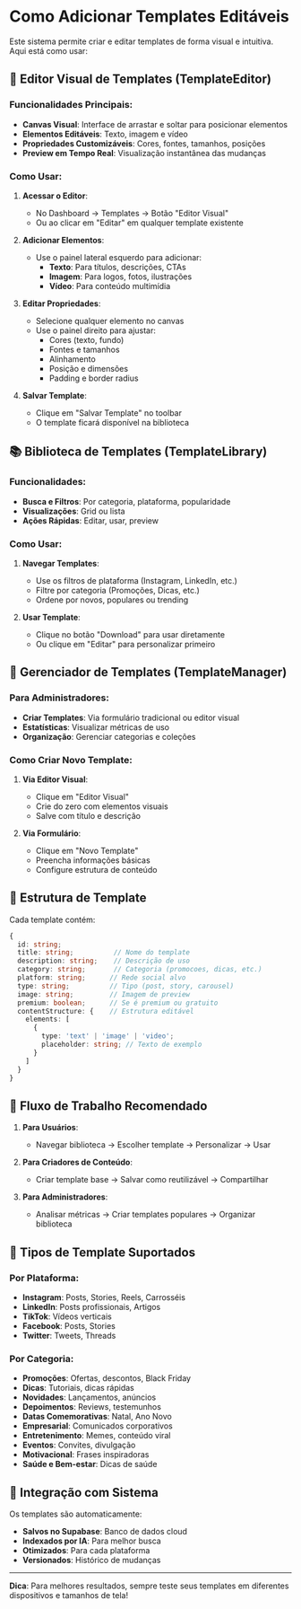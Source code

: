 # Como Adicionar Templates Editáveis

Este sistema permite criar e editar templates de forma visual e intuitiva. Aqui está como usar:

## 🎨 Editor Visual de Templates (TemplateEditor)

### Funcionalidades Principais:
- **Canvas Visual**: Interface de arrastar e soltar para posicionar elementos
- **Elementos Editáveis**: Texto, imagem e vídeo
- **Propriedades Customizáveis**: Cores, fontes, tamanhos, posições
- **Preview em Tempo Real**: Visualização instantânea das mudanças

### Como Usar:

1. **Acessar o Editor**:
   - No Dashboard → Templates → Botão "Editor Visual"
   - Ou ao clicar em "Editar" em qualquer template existente

2. **Adicionar Elementos**:
   - Use o painel lateral esquerdo para adicionar:
     - **Texto**: Para títulos, descrições, CTAs
     - **Imagem**: Para logos, fotos, ilustrações  
     - **Vídeo**: Para conteúdo multimídia

3. **Editar Propriedades**:
   - Selecione qualquer elemento no canvas
   - Use o painel direito para ajustar:
     - Cores (texto, fundo)
     - Fontes e tamanhos
     - Alinhamento
     - Posição e dimensões
     - Padding e border radius

4. **Salvar Template**:
   - Clique em "Salvar Template" no toolbar
   - O template ficará disponível na biblioteca

## 📚 Biblioteca de Templates (TemplateLibrary)

### Funcionalidades:
- **Busca e Filtros**: Por categoria, plataforma, popularidade
- **Visualizações**: Grid ou lista
- **Ações Rápidas**: Editar, usar, preview

### Como Usar:

1. **Navegar Templates**:
   - Use os filtros de plataforma (Instagram, LinkedIn, etc.)
   - Filtre por categoria (Promoções, Dicas, etc.)
   - Ordene por novos, populares ou trending

2. **Usar Template**:
   - Clique no botão "Download" para usar diretamente
   - Ou clique em "Editar" para personalizar primeiro

## 🔧 Gerenciador de Templates (TemplateManager)

### Para Administradores:
- **Criar Templates**: Via formulário tradicional ou editor visual
- **Estatísticas**: Visualizar métricas de uso
- **Organização**: Gerenciar categorias e coleções

### Como Criar Novo Template:

1. **Via Editor Visual**:
   - Clique em "Editor Visual" 
   - Crie do zero com elementos visuais
   - Salve com título e descrição

2. **Via Formulário**:
   - Clique em "Novo Template"
   - Preencha informações básicas
   - Configure estrutura de conteúdo

## 🎯 Estrutura de Template

Cada template contém:

```typescript
{
  id: string;
  title: string;          // Nome do template
  description: string;    // Descrição de uso
  category: string;       // Categoria (promocoes, dicas, etc.)
  platform: string;      // Rede social alvo
  type: string;          // Tipo (post, story, carousel)
  image: string;         // Imagem de preview
  premium: boolean;      // Se é premium ou gratuito
  contentStructure: {    // Estrutura editável
    elements: [
      {
        type: 'text' | 'image' | 'video';
        placeholder: string; // Texto de exemplo
      }
    ]
  }
}
```

## 🚀 Fluxo de Trabalho Recomendado

1. **Para Usuários**:
   - Navegar biblioteca → Escolher template → Personalizar → Usar

2. **Para Criadores de Conteúdo**:
   - Criar template base → Salvar como reutilizável → Compartilhar

3. **Para Administradores**:
   - Analisar métricas → Criar templates populares → Organizar biblioteca

## 📱 Tipos de Template Suportados

### Por Plataforma:
- **Instagram**: Posts, Stories, Reels, Carrosséis
- **LinkedIn**: Posts profissionais, Artigos
- **TikTok**: Vídeos verticais
- **Facebook**: Posts, Stories
- **Twitter**: Tweets, Threads

### Por Categoria:
- **Promoções**: Ofertas, descontos, Black Friday
- **Dicas**: Tutoriais, dicas rápidas
- **Novidades**: Lançamentos, anúncios
- **Depoimentos**: Reviews, testemunhos
- **Datas Comemorativas**: Natal, Ano Novo
- **Empresarial**: Comunicados corporativos
- **Entretenimento**: Memes, conteúdo viral
- **Eventos**: Convites, divulgação
- **Motivacional**: Frases inspiradoras
- **Saúde e Bem-estar**: Dicas de saúde

## 🔄 Integração com Sistema

Os templates são automaticamente:
- **Salvos no Supabase**: Banco de dados cloud
- **Indexados por IA**: Para melhor busca
- **Otimizados**: Para cada plataforma
- **Versionados**: Histórico de mudanças

---

**Dica**: Para melhores resultados, sempre teste seus templates em diferentes dispositivos e tamanhos de tela!